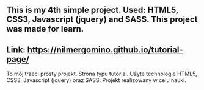 This is my 4th simple project.
Used: HTML5, CSS3, Javascript (jquery) and SASS.
This project was made for learn.
------------------------------
Link: https://nilmergomino.github.io/tutorial-page/
------------------------------
To mój trzeci prosty projekt. Strona typu tutorial.
Użyte technologie HTML5, CSS3, Javascript (jquery) oraz SASS.
Projekt realizowany w celu nauki.
